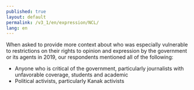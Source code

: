```yaml
---
published: true
layout: default
permalink: /v3_1/en/expression/NCL/
lang: en
---
```

When asked to provide more context about who was especially vulnerable to restrictions on their rights to opinion and expression by the government or its agents in 2019, our respondents mentioned all of the following:

-	Anyone who is critical of the government, particularly journalists with unfavorable coverage, students and academic
-	Political activists, particularly Kanak activists